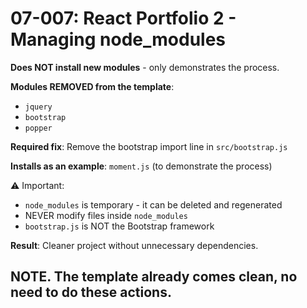 # 07-007: React Portfolio 2 - Managing node_modules

**Does NOT install new modules** - only demonstrates the process.

**Modules REMOVED from the template**:

- `jquery`
- `bootstrap`
- `popper`

**Required fix**: Remove the bootstrap import line in `src/bootstrap.js`

**Installs as an example**: `moment.js` (to demonstrate the process)

⚠️ Important:

- `node_modules` is temporary - it can be deleted and regenerated
- NEVER modify files inside `node_modules`
- `bootstrap.js` is NOT the Bootstrap framework

**Result**: Cleaner project without unnecessary dependencies.

## NOTE. The template already comes clean, no need to do these actions.
